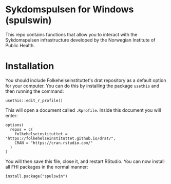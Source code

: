 # Sykdomspulsen for Windows (spulswin)

This repo contains functions that allow you to interact with the Sykdomspulsen infrastructure developed by the Norwegian Institute of Public Health.

# Installation

You should include Folkehelseinstituttet's drat repository as a default option for your computer. You can do this by installing the package `usethis` and then running the command:

```
usethis::edit_r_profile()
```

This will open a document called `.Rprofile`. Inside this document you will enter:

```
options(
  repos = c(
    folkehelseinstituttet = "https://folkehelseinstituttet.github.io/drat/",
    CRAN = "https://cran.rstudio.com/"
  )
)
```

You will then save this file, close it, and restart RStudio. You can now install all FHI packages in the normal manner:

```
install.package("spulswin")
```
